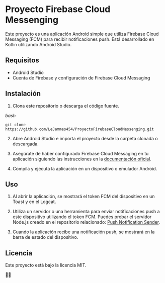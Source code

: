 
# Proyecto Firebase Cloud Messenging

Este proyecto es una aplicación Android simple que utiliza Firebase Cloud Messaging (FCM) para recibir notificaciones push. Está desarrollado en Kotlin utilizando Android Studio.

## Requisitos

- Android Studio
- Cuenta de Firebase y configuración de Firebase Cloud Messaging

## Instalación

1. Clona este repositorio o descarga el código fuente.

_bash_
```
git clone https://github.com/LeJammes454/ProyectoFirebaseCloudMessenging.git
```

2.  Abre Android Studio e importa el proyecto desde la carpeta clonada o descargada.
    
3.  Asegúrate de haber configurado Firebase Cloud Messaging en tu aplicación siguiendo las instrucciones en la [documentación oficial](https://firebase.google.com/docs/cloud-messaging/android/client).
    
4.  Compila y ejecuta la aplicación en un dispositivo o emulador Android.
    

## Uso

1.  Al abrir la aplicación, se mostrará el token FCM del dispositivo en un Toast y en el Logcat.
    
2.  Utiliza un servidor o una herramienta para enviar notificaciones push a este dispositivo utilizando el token FCM. Puedes probar el servidor Node.js creado en el repositorio relacionado: [Push Notification Sender](https://github.com/LeJammes454/ProyectoFCMServidor.git).
    
3.  Cuando la aplicación recibe una notificación push, se mostrará en la barra de estado del dispositivo.
    

## Licencia

Este proyecto está bajo la licencia MIT.

🐱‍💻
